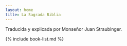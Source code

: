 ```yaml
---
layout: home
title: La Sagrada Biblia
---
```


Traducida y explicada por Monseñor Juan Straubinger.

{% include book-list.md %}